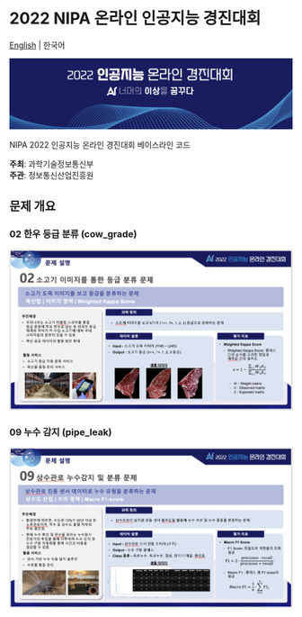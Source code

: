 # 2022 NIPA 온라인 인공지능 경진대회
[English]() | 한국어

![alt](https://github.com/parksu111/nipa2022/blob/main/img/banner.png)

NIPA 2022 인공지능 온라인 경진대회 베이스라인 코드

**주최**: 과학기술정보통신부
<br>
**주관**: 정보통신산업진흥원

## 문제 개요

### 02 한우 등급 분류 (cow_grade)
![alt](https://github.com/parksu111/nipa2022/blob/main/img/cow.png)


### 09 누수 감지 (pipe_leak)
![alt](https://github.com/parksu111/nipa2022/blob/main/img/pipe.png)
